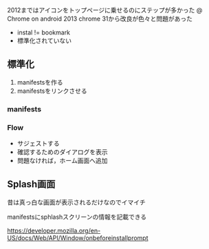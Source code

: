 
2012まではアイコンをトップページに乗せるのにステップが多かった @ Chrome on android
2013 chrome 31から改良が色々と問題があった
* instal != bookmark
* 標準化されていない

## 標準化

1. manifestsを作る
1. manifestsをリンクさせる

### manifests

### Flow

* サジェストする
* 確認するためのダイアログを表示
* 問題なければ，ホーム画面へ追加

## Splash画面

昔は真っ白な画面が表示されるだけなのでイマイチ

manifestsにsphlashスクリーンの情報を記載できる

https://developer.mozilla.org/en-US/docs/Web/API/Window/onbeforeinstallprompt
